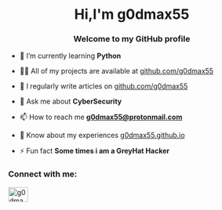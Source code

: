 <h1 align="center">Hi,I'm g0dmax55</h1>
<h3 align="center">Welcome to my GitHub profile</h3>

- 🌱 I’m currently learning **Python**

- 👨‍💻 All of my projects are available at [github.com/g0dmax55](https://github.com/g0dmax55)

- 📝 I regularly write articles on [github.com/g0dmax55](https://github.com/g0dmax55)

- 💬 Ask me about **CyberSecurity**

- 📫 How to reach me **g0dmax55@protonmail.com**

- 📄 Know about my experiences [g0dmax55.github.io](g0dmax55.github.io)

- ⚡ Fun fact **Some times i am a GreyHat Hacker**

<h3 align="left">Connect with me:</h3>
<p align="left">
<a href="https://instagram.com/g0dmax55" target="blank"><img align="center" src="https://cdn.jsdelivr.net/npm/simple-icons@3.0.1/icons/instagram.svg" alt="g0dmax55" height="30" width="40" /></a>
</p>




